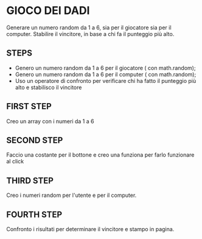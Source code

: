 GIOCO DEI DADI
===
Generare un numero random da 1 a 6, sia per il giocatore sia per il computer.
Stabilire il vincitore, in base a chi fa il punteggio più alto.


## STEPS
- Genero un numero random da 1 a 6 per il giocatore ( con math.random);
- Genero un numero random da 1 a 6 per il computer ( con math.random);
- Uso un operatore di confronto per verificare chi ha fatto il punteggio più alto e stabilisco il vincitore



## FIRST STEP
Creo un array con i numeri da 1 a 6

## SECOND STEP
Faccio una costante per il bottone e creo una funziona per farlo funzionare al click

## THIRD STEP
Creo i numeri random per l'utente e per il computer.

## FOURTH STEP
Confronto i risultati per determinare il vincitore e stampo in pagina.